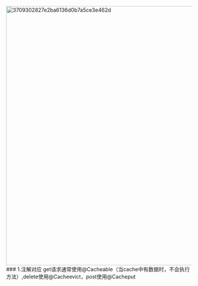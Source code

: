 <img width="702" alt="3709302827e2ba6136d0b7a5ce3e462d" src="https://github.com/user-attachments/assets/24fbf2c0-7adb-444c-96f6-38898623489f" />
### 1.注解对应
get请求通常使用@Cacheable（当cache中有数据时，不会执行方法）,delete使用@Cacheevict，post使用@Cacheput
